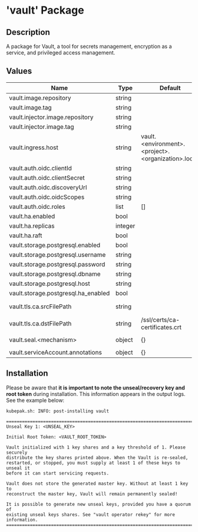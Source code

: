# 'vault' Package

## Description

A package for Vault, a tool for secrets management, encryption as a service, and privileged access management.

## Values

| Name                                | Type    | Default                                                                     | Description                                                                                                                          |
|-------------------------------------|---------|-----------------------------------------------------------------------------|--------------------------------------------------------------------------------------------------------------------------------------|
| vault.image.repository              | string  |                                                                             | Image repository                                                                                                                     |
| vault.image.tag                     | string  |                                                                             | Image tag                                                                                                                            |
| vault.injector.image.repository     | string  |                                                                             | Injector image repository                                                                                                            |
| vault.injector.image.tag            | string  |                                                                             | Injector image tag                                                                                                                   |
| vault.ingress.host                  | string  | vault.\<environment\>.\<project\>.\<organization\>.local:<ingressHttpsPort> | Ingress host                                                                                                                         |
| vault.auth.oidc.clientId            | string  |                                                                             |                                                                                                                                      |
| vault.auth.oidc.clientSecret        | string  |                                                                             |                                                                                                                                      |
| vault.auth.oidc.discoveryUrl        | string  |                                                                             |                                                                                                                                      |
| vault.auth.oidc.oidcScopes          | string  |                                                                             |                                                                                                                                      |
| vault.auth.oidc.roles               | list    | []                                                                          |                                                                                                                                      |
| vault.ha.enabled                    | bool    |                                                                             |                                                                                                                                      |
| vault.ha.replicas                   | integer |                                                                             |                                                                                                                                      |
| vault.ha.raft                       | bool    |                                                                             |                                                                                                                                      |
| vault.storage.postgresql.enabled    | bool    |                                                                             |                                                                                                                                      |
| vault.storage.postgresql.username   | string  |                                                                             |                                                                                                                                      |
| vault.storage.postgresql.password   | string  |                                                                             |                                                                                                                                      |
| vault.storage.postgresql.dbname     | string  |                                                                             |                                                                                                                                      |
| vault.storage.postgresql.host       | string  |                                                                             |                                                                                                                                      |
| vault.storage.postgresql.ha_enabled | bool    |                                                                             |                                                                                                                                      |
| vault.tls.ca.srcFilePath            | string  |                                                                             | SSL/TLS trusted certificate authorities source file path (PEM bundle)                                                                |
| vault.tls.ca.dstFilePath            | string  | /ssl/certs/ca-certificates.crt                                              | SSL/TLS trusted certificate authorities destination file path (PEM bundle)                                                           |
| vault.seal.\<mechanism\>            | object  | {}                                                                          | See [`https://developer.hashicorp.com/vault/docs/configuration/seal`](https://developer.hashicorp.com/vault/docs/configuration/seal) |
| vault.serviceAccount.annotations    | object  | {}                                                                          | Service account annotations                                                                                                          |

## Installation

Please be aware that **it is important to note the unseal/recovery key and root token** during installation. This
information appears in the output logs. See the example below:

```text
kubepak.sh: INFO: post-installing vault

================================================================================
Unseal Key 1: <UNSEAL_KEY>

Initial Root Token: <VAULT_ROOT_TOKEN>

Vault initialized with 1 key shares and a key threshold of 1. Please securely
distribute the key shares printed above. When the Vault is re-sealed,
restarted, or stopped, you must supply at least 1 of these keys to unseal it
before it can start servicing requests.

Vault does not store the generated master key. Without at least 1 key to
reconstruct the master key, Vault will remain permanently sealed!

It is possible to generate new unseal keys, provided you have a quorum of
existing unseal keys shares. See "vault operator rekey" for more information.
================================================================================
```

